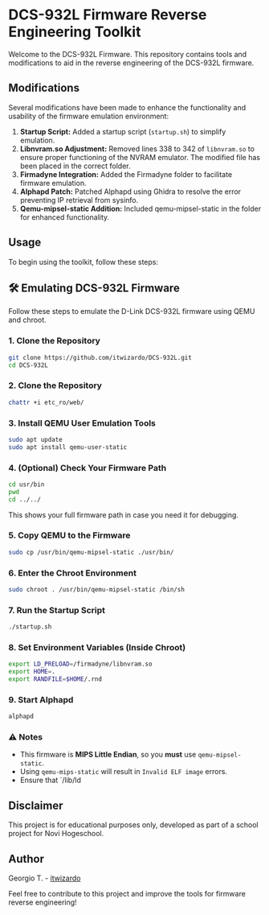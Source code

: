 # DCS-932L Firmware Reverse Engineering Toolkit

Welcome to the DCS-932L Firmware. This repository contains tools and modifications to aid in the reverse engineering of the DCS-932L firmware.

## Modifications

Several modifications have been made to enhance the functionality and usability of the firmware emulation environment:

1. **Startup Script:** Added a startup script (`startup.sh`) to simplify emulation.
2. **Libnvram.so Adjustment:** Removed lines 338 to 342 of `libnvram.so` to ensure proper functioning of the NVRAM emulator. The modified file has been placed in the correct folder.
3. **Firmadyne Integration:** Added the Firmadyne folder to facilitate firmware emulation.
4. **Alphapd Patch:** Patched Alphapd using Ghidra to resolve the error preventing IP retrieval from sysinfo.
5. **Qemu-mipsel-static Addition:** Included qemu-mipsel-static in the folder for enhanced functionality.

## Usage

To begin using the toolkit, follow these steps:

## 🛠️ Emulating DCS-932L Firmware

Follow these steps to emulate the D-Link DCS-932L firmware using QEMU and chroot.

### 1. Clone the Repository

```bash
git clone https://github.com/itwizardo/DCS-932L.git
cd DCS-932L
```

### 2. Clone the Repository

```bash
chattr +i etc_ro/web/
```

### 3. Install QEMU User Emulation Tools

```bash
sudo apt update
sudo apt install qemu-user-static
```

### 4. (Optional) Check Your Firmware Path

```bash
cd usr/bin
pwd
cd ../../
```

This shows your full firmware path in case you need it for debugging.

### 5. Copy QEMU to the Firmware

```bash
sudo cp /usr/bin/qemu-mipsel-static ./usr/bin/
```

### 6. Enter the Chroot Environment

```bash
sudo chroot . /usr/bin/qemu-mipsel-static /bin/sh
```

### 7. Run the Startup Script

```bash
./startup.sh
```

### 8. Set Environment Variables (Inside Chroot)

```bash
export LD_PRELOAD=/firmadyne/libnvram.so
export HOME=.
export RANDFILE=$HOME/.rnd
```

### 9. Start Alphapd

```bash
alphapd
```

### ⚠️ Notes

- This firmware is **MIPS Little Endian**, so you **must** use `qemu-mipsel-static`.
- Using `qemu-mips-static` will result in `Invalid ELF image` errors.
- Ensure that `/lib/ld



## Disclaimer

This project is for educational purposes only, developed as part of a school project for Novi Hogeschool.

## Author

Georgio T. - [itwizardo](https://github.com/itwizardo)

Feel free to contribute to this project and improve the tools for firmware reverse engineering!
